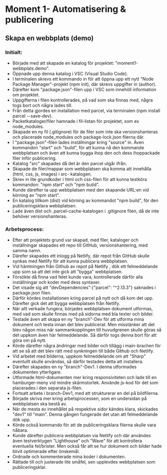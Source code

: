 # Moment 1- Automatisering & publicering
## Skapa en webbplats (demo)

### Initialt:
- Började med att skapade en katalog för projektet: "moment1-webbplats.demo".
- Öppnade upp denna katalog i VSC (Visual Studio Code).
- I terminalen skrevs ett kommando in för att öppna upp ett nytt "Node Package Manager"-projekt (npm init), där skrevs uppgifter in (author). 
- Därefter kom "package.json"-filen upp i VSC som innehöll information om projektet. 
- Uppgifterna i filen kontrollerades, på vad som ska finnas med, några togs bort och några lades till. 
- Från detta gjordes en installation med parcel, via terminalen (npm install parcel --save-dev).
- Packetkataloger/filer hamnade i fil-listan för projektet, som ex node_modules.
- Skapade en ny fil (.gitignore) för de filer som inte ska versionshanteras och placerade node_modules och package-lock.json filerna där. 
- I "package.json"-filen lades inställningar kring "source" in. Även kommandon "start" och "build", för att kunna nå den kommande webbplatsen och även att kunna bygga ihop den och dess ihoppackade filer inför publicering.
- Katalog "src" skapades då det är den parcel utgår ifrån.
- Skapade de filer/mappar som webbplatsen ska komma att innehålla (html, css, js, images) i src- katalogen. 
- Skrev in lite grundkoder i html och css-filen för att kunna testköra kommandon: "npm start" och "npm build".
- Kunde därefter ta upp webbplatsen med den skapande URL:en vid körning av "npm start". 
- En katalog tillkom (dist) vid körning av kommandot "npm build", för den publiceringsklara webbplatsen.
- Lade även dist och .parcel-cache-katalogen i .gitignore filen, då de inte behöver versionshanteras. 

### Arbetsprocess: 
- Efter att projektets grund var skapad, med filer, kataloger och inställningar skapades ett repo till GitHub, versionshantering, med samma namn.
- Därefer skapades ett inlogg på Netlify, där repot från GitHub skulle synkas med Netlify för att kunna publicera webbplatsen. 
- Vid hämtningen från Github av repot på Netlify , dök ett felmeddelande upp som sa att det inte gick att "bygga" webbplatsen.
- Försökte då finna vad felet kunde vara, kontrollerade därför alla inställningar och koder med dess syntaxer.
- Det visade sig att "devDependencies":{"parcel": "^2.13.3"} saknades i package.json filen.
- Därför kördes installationen kring parcel på nytt och då kom det upp. Därefter gick det att bygga webbplatsen från Netlify. 
- När allt verkade fungera, börjades webbplatsen dokument utformas, med vad som skulle finnas med på sidorna med bla texter och bilder. 
- Testade även att skapa en ny "branch"-Dev för att utforma mina dokument och testa innan det blev publicerat. Men misstänker att det blev någon miss när sammankopplingen till huvudgrenen skulle göras så det uppkom även här felmeddelande. Så därför togs denna bort för att göra om på nytt. 
- Körde därefter några ändringar med bilder och tillägg i main-brachen för att se så att det blev rätt med synkningen till både Github och Netlify.
- Vid arbetet med bilderna, uppkom felmeddelande om att "Sharp" eventullt skulle användas, så därför testades detta att installera.
- Därefter skapades en ny "branch"-Dev1. I denna utformades dokumenten ytterligare.
- Utformade html-dokumenten mer kring responsiviteten och lade till en hamburger-meny vid mindre skärmstorlek. Använde js-kod för det som placerades i den separata js-filen. 
- Fortsatt arbete i branch-Dev1, med att strukturerar en del på bildfilerna.
- Började skriva mer kring arbetsprocessen, som en undersidan på webbplatsen ska bestå av. 
- När de mesta av innehållet på respektive sidor kändes klara, skickades "dev1" till "main". Denna gången fungerade det utan att felmeddelande dök upp. 
- Körde också kommando för att de publiceringsklara filerna skulle vara nåbara.
- Kunde därefter publicera webbplatsen via Netlify och där användes även testverktygen "Lighthouse" och "Wave" för att kontrollera eventuella fel/brister. Men också får att se hur dokument och bilder hade blivit optimerade efter önskemål.
- Ordnade och kommenterade mina koder i dokumenten. 
- Rättade till och justerade lite småfel, sen upplevdes webbplatsen som publiceringsklar.  

